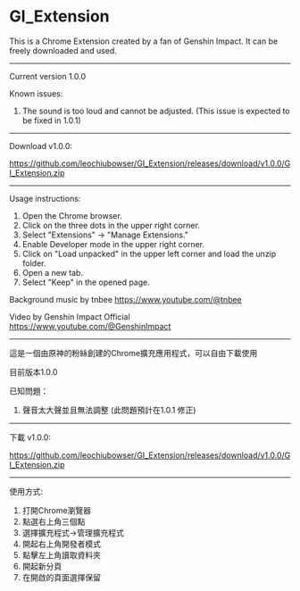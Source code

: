 # GI_Extension


This is a Chrome Extension created by a fan of Genshin Impact. It can be freely downloaded and used.

---------------------

Current version 1.0.0

Known issues:
1. The sound is too loud and cannot be adjusted. (This issue is expected to be fixed in 1.0.1)


-------------

Download v1.0.0:

https://github.com/leochiubowser/GI_Extension/releases/download/v1.0.0/GI_Extension.zip

-------------

Usage instructions:
1. Open the Chrome browser.
2. Click on the three dots in the upper right corner.
3. Select "Extensions" -> "Manage Extensions."
4. Enable Developer mode in the upper right corner.
5. Click on "Load unpacked" in the upper left corner and load the unzip folder.
6. Open a new tab.
7. Select "Keep" in the opened page.

Background music by tnbee https://www.youtube.com/@tnbee

Video by Genshin Impact Official https://www.youtube.com/@GenshinImpact

-------------

這是一個由原神的粉絲創建的Chrome擴充應用程式，可以自由下載使用

目前版本1.0.0

已知問題：
1. 聲音太大聲並且無法調整 (此問題預計在1.0.1 修正)

-------------

下載 v1.0.0:

https://github.com/leochiubowser/GI_Extension/releases/download/v1.0.0/GI_Extension.zip

-------------

使用方式:
1. 打開Chrome瀏覽器
2. 點選右上角三個點
3. 選擇擴充程式->管理擴充程式
4. 開起右上角開發者模式
5. 點擊左上角讀取資料夾
6. 開起新分頁
7. 在開啟的頁面選擇保留
